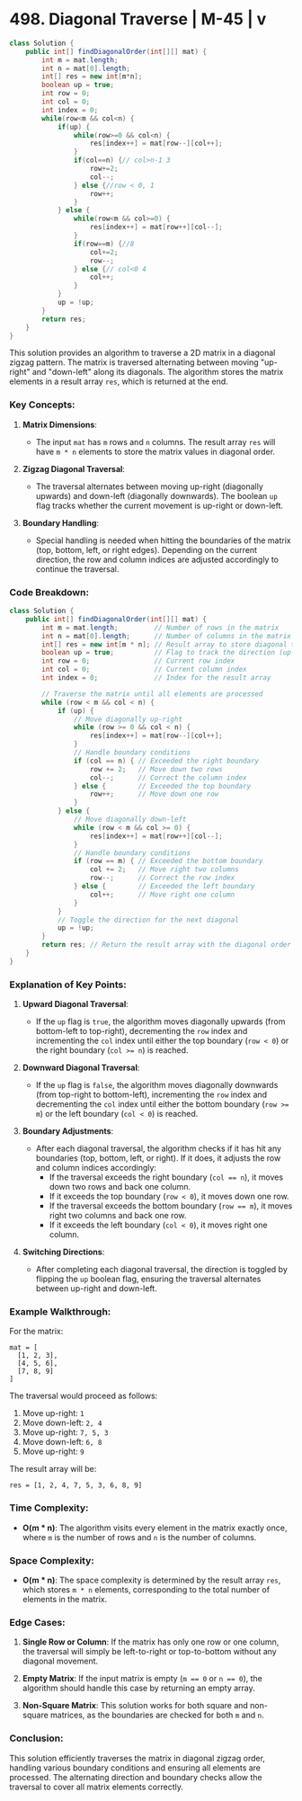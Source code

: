# 498. Diagonal Traverse | M-45 | v

```java
class Solution {
    public int[] findDiagonalOrder(int[][] mat) {
        int m = mat.length;
        int n = mat[0].length;
        int[] res = new int[m*n];
        boolean up = true;
        int row = 0;
        int col = 0;
        int index = 0;
        while(row<m && col<n) {
            if(up) {
                while(row>=0 && col<n) {
                    res[index++] = mat[row--][col++];
                }
                if(col==n) {// col>n-1 3
                    row+=2;
                    col--;
                } else {//row < 0, 1
                    row++;
                }
            } else {
                while(row<m && col>=0) {
                    res[index++] = mat[row++][col--];
                }
                if(row==m) {//8
                    col+=2;
                    row--;
                } else {// col<0 4
                    col++;
                }
            }
            up = !up;
        }
        return res;
    }
}

```
This solution provides an algorithm to traverse a 2D matrix in a diagonal zigzag pattern. The matrix is traversed alternating between moving "up-right" and "down-left" along its diagonals. The algorithm stores the matrix elements in a result array `res`, which is returned at the end.

### Key Concepts:
1. **Matrix Dimensions**:
    - The input `mat` has `m` rows and `n` columns. The result array `res` will have `m * n` elements to store the matrix values in diagonal order.

2. **Zigzag Diagonal Traversal**:
    - The traversal alternates between moving up-right (diagonally upwards) and down-left (diagonally downwards). The boolean `up` flag tracks whether the current movement is up-right or down-left.

3. **Boundary Handling**:
    - Special handling is needed when hitting the boundaries of the matrix (top, bottom, left, or right edges). Depending on the current direction, the row and column indices are adjusted accordingly to continue the traversal.

### Code Breakdown:

```java
class Solution {
    public int[] findDiagonalOrder(int[][] mat) {
        int m = mat.length;         // Number of rows in the matrix
        int n = mat[0].length;      // Number of columns in the matrix
        int[] res = new int[m * n]; // Result array to store diagonal traversal
        boolean up = true;          // Flag to track the direction (up-right or down-left)
        int row = 0;                // Current row index
        int col = 0;                // Current column index
        int index = 0;              // Index for the result array

        // Traverse the matrix until all elements are processed
        while (row < m && col < n) {
            if (up) {
                // Move diagonally up-right
                while (row >= 0 && col < n) {
                    res[index++] = mat[row--][col++];
                }
                // Handle boundary conditions
                if (col == n) { // Exceeded the right boundary
                    row += 2;   // Move down two rows
                    col--;      // Correct the column index
                } else {        // Exceeded the top boundary
                    row++;      // Move down one row
                }
            } else {
                // Move diagonally down-left
                while (row < m && col >= 0) {
                    res[index++] = mat[row++][col--];
                }
                // Handle boundary conditions
                if (row == m) { // Exceeded the bottom boundary
                    col += 2;   // Move right two columns
                    row--;      // Correct the row index
                } else {        // Exceeded the left boundary
                    col++;      // Move right one column
                }
            }
            // Toggle the direction for the next diagonal
            up = !up;
        }
        return res; // Return the result array with the diagonal order
    }
}
```

### Explanation of Key Points:

1. **Upward Diagonal Traversal**:
    - If the `up` flag is `true`, the algorithm moves diagonally upwards (from bottom-left to top-right), decrementing the `row` index and incrementing the `col` index until either the top boundary (`row < 0`) or the right boundary (`col >= n`) is reached.

2. **Downward Diagonal Traversal**:
    - If the `up` flag is `false`, the algorithm moves diagonally downwards (from top-right to bottom-left), incrementing the `row` index and decrementing the `col` index until either the bottom boundary (`row >= m`) or the left boundary (`col < 0`) is reached.

3. **Boundary Adjustments**:
    - After each diagonal traversal, the algorithm checks if it has hit any boundaries (top, bottom, left, or right). If it does, it adjusts the row and column indices accordingly:
        - If the traversal exceeds the right boundary (`col == n`), it moves down two rows and back one column.
        - If it exceeds the top boundary (`row < 0`), it moves down one row.
        - If the traversal exceeds the bottom boundary (`row == m`), it moves right two columns and back one row.
        - If it exceeds the left boundary (`col < 0`), it moves right one column.

4. **Switching Directions**:
    - After completing each diagonal traversal, the direction is toggled by flipping the `up` boolean flag, ensuring the traversal alternates between up-right and down-left.

### Example Walkthrough:

For the matrix:

```
mat = [
  [1, 2, 3],
  [4, 5, 6],
  [7, 8, 9]
]
```

The traversal would proceed as follows:
1. Move up-right: `1`
2. Move down-left: `2, 4`
3. Move up-right: `7, 5, 3`
4. Move down-left: `6, 8`
5. Move up-right: `9`

The result array will be:

```
res = [1, 2, 4, 7, 5, 3, 6, 8, 9]
```

### Time Complexity:
- **O(m * n)**: The algorithm visits every element in the matrix exactly once, where `m` is the number of rows and `n` is the number of columns.

### Space Complexity:
- **O(m * n)**: The space complexity is determined by the result array `res`, which stores `m * n` elements, corresponding to the total number of elements in the matrix.

### Edge Cases:
1. **Single Row or Column**: If the matrix has only one row or one column, the traversal will simply be left-to-right or top-to-bottom without any diagonal movement.

2. **Empty Matrix**: If the input matrix is empty (`m == 0` or `n == 0`), the algorithm should handle this case by returning an empty array.

3. **Non-Square Matrix**: This solution works for both square and non-square matrices, as the boundaries are checked for both `m` and `n`.

### Conclusion:
This solution efficiently traverses the matrix in diagonal zigzag order, handling various boundary conditions and ensuring all elements are processed. The alternating direction and boundary checks allow the traversal to cover all matrix elements correctly.
